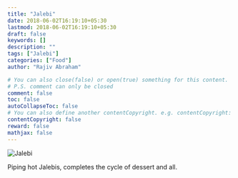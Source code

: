 ```yaml
---
title: "Jalebi"
date: 2018-06-02T16:19:10+05:30
lastmod: 2018-06-02T16:19:10+05:30
draft: false
keywords: []
description: ""
tags: ["Jalebi"]
categories: ["Food"]
author: "Rajiv Abraham"

# You can also close(false) or open(true) something for this content.
# P.S. comment can only be closed
comment: false
toc: false
autoCollapseToc: false
# You can also define another contentCopyright. e.g. contentCopyright: "This is another copyright."
contentCopyright: false
reward: false
mathjax: false
---
```


![Jalebi](/images/IMG_20180602_153723.jpg "Jalebi")

Piping hot Jalebis, completes the cycle of dessert and all.